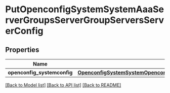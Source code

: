 # PutOpenconfigSystemSystemAaaServerGroupsServerGroupServersServerConfig

## Properties
Name | Type | Description | Notes
------------ | ------------- | ------------- | -------------
**openconfig_systemconfig** | [**OpenconfigSystemSystemOpenconfigsystemsystemAaaServergroupsServersConfig**](OpenconfigSystemSystemOpenconfigsystemsystemAaaServergroupsServersConfig.md) |  | [optional] 

[[Back to Model list]](../README.md#documentation-for-models) [[Back to API list]](../README.md#documentation-for-api-endpoints) [[Back to README]](../README.md)


